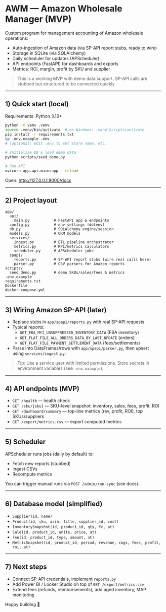
# AWM — Amazon Wholesale Manager (MVP)

Custom program for management accounting of Amazon wholesale operations:
- Auto-ingestion of Amazon data (via SP-API report stubs, ready to wire)
- Storage in SQLite (via SQLAlchemy)
- Daily scheduler for updates (APScheduler)
- API endpoints (FastAPI) for dashboards and exports
- Metrics: ROI, margin, profit by SKU and supplier

> This is a working MVP with demo data support. SP-API calls are stubbed but structured to be connected quickly.

---

## 1) Quick start (local)

Requirements: Python 3.10+

```bash
python -m venv .venv
source .venv/bin/activate  # on Windows: .venv\Scripts\activate
pip install -r requirements.txt
cp .env.example .env
# (optional) Edit .env to set store name, etc.

# Initialize DB & load demo data
python scripts/seed_demo.py

# Run API
uvicorn app.api.main:app --reload
```

Open: http://127.0.0.1:8000/docs

---

## 2) Project layout

```
app/
  api/
    main.py           # FastAPI app & endpoints
  config.py           # env settings (dotenv)
  db.py               # SQLAlchemy engine/session
  models.py           # ORM models
  services/
    ingest.py         # ETL pipeline orchestrator
    metrics.py        # KPI/metrics calculators
    scheduler.py      # APScheduler jobs
  spapi/
    reports.py        # SP-API report stubs (wire real calls here)
    parser.py         # CSV parsers for Amazon reports
scripts/
  seed_demo.py        # demo SKUs/sales/fees & metrics
.env.example
requirements.txt
Dockerfile
docker-compose.yml
```

---

## 3) Wiring Amazon SP-API (later)

- Replace stubs in `app/spapi/reports.py` with real SP-API requests.
- Typical reports:
  - `GET_FBA_MYI_UNSUPPRESSED_INVENTORY_DATA` (FBA inventory)
  - `GET_FLAT_FILE_ALL_ORDERS_DATA_BY_LAST_UPDATE` (orders)
  - `GET_FLAT_FILE_PAYMENT_SETTLEMENT_DATA` (fees/settlements)
- Parse into DataFrames/rows with `app/spapi/parser.py`, then upsert using `services/ingest.py`.

> Tip: Use a service user with limited permissions. Store secrets in environment variables (see `.env.example`).

---

## 4) API endpoints (MVP)

- `GET /health` — health check
- `GET /sku/{sku}` — SKU-level snapshot: inventory, sales, fees, profit, ROI
- `GET /dashboard/summary` — top-line metrics (rev, profit, ROI), top SKUs/suppliers
- `GET /export/metrics.csv` — export computed metrics

---

## 5) Scheduler

APScheduler runs jobs (daily by default) to:
- Fetch new reports (stubbed)
- Ingest CSVs
- Recompute metrics

You can trigger manual runs via `POST /admin/run-sync` (see docs).

---

## 6) Database model (simplified)

- `Supplier(id, name)`
- `Product(id, sku, asin, title, supplier_id, cost)`
- `InventorySnapshot(id, product_id, qty, fc, at)`
- `Sale(id, product_id, units, price, at)`
- `Fee(id, product_id, type, amount, at)`
- `MetricSnapshot(id, product_id, period, revenue, cogs, fees, profit, roi, at)`

---

## 7) Next steps

- Connect SP-API credentials, implement `reports.py`
- Add Power BI / Looker Studio on top of `GET /export/metrics.csv`
- Extend fees (refunds, reimbursements), add aged inventory, MAP monitoring

Happy building 🚀
